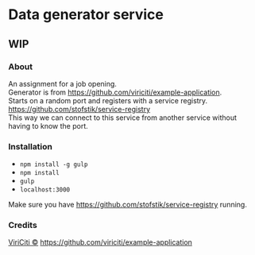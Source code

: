 # Data generator service

## WIP

### About
An assignment for a job opening.  
Generator is from https://github.com/viriciti/example-application.  
Starts on a random port and registers with a service registry.  
https://github.com/stofstik/service-registry  
This way we can connect to this service from another service without having to know the port.

### Installation
- `npm install -g gulp`
- `npm install`
- `gulp`
- `localhost:3000`

Make sure you have https://github.com/stofstik/service-registry running.

### Credits
<a href="https://github.com/viricity">ViriCiti ©</a> https://github.com/viriciti/example-application
